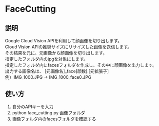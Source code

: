 # FaceCutting

## 説明
Google Cloud Vision APIを利用して顔画像を切り出します。  
Cloud Vision APIの推奨サイズにリサイズした画像を送信します。  
その結果を元に、元画像から顔画像を切り出します。  
指定したフォルダ内のjpgを対象にします。  
指定したフォルダ内にfacesフォルダを作成し、その中に顔画像を出力します。  
出力する画像名は、
[元画像名]\_face[顔数].[元拡張子]  
例）IMG\_1000.JPG → IMG\_1000\_face0.JPG


## 使い方
1. 自分のAPIキーを入力  
1. python face_cutting.py 画像フォルダ
1. 画像フォルダ内のfacesフォルダを確認する